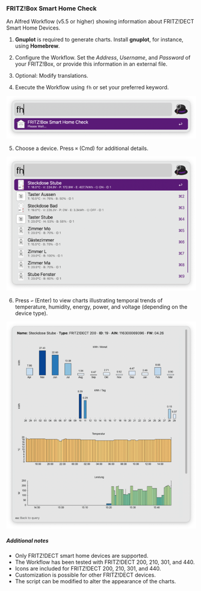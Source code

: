 ### FRITZ!Box Smart Home Check

An Alfred Workflow (v5.5 or higher) showing information about FRITZ!DECT Smart Home Devices.

1. **Gnuplot** is required to generate charts. Install **gnuplot**, for instance, using **Homebrew**.

2. Configure the Workflow. Set the *Address*, *Username*, and *Password* of your FRITZ!Box, or provide this information in an external file.

3. Optional: Modify translations.

4. Execute the Workflow using `fh` or set your preferred keyword.

![fh](images/1w.png)

5. Choose a device. Press `⌘` (Cmd) for additional details.

![Device Selection](images/2aw.png)

6. Press `↩` (Enter) to view charts illustrating temporal trends of temperature, humidity, energy, power, and voltage (depending on the device type).

![Statistics](images/3w.png)

##### Additional notes

- Only FRITZ!DECT smart home devices are supported.
- The Workflow has been tested with FRITZ!DECT 200, 210, 301, and 440.
- Icons are included for FRITZ!DECT 200, 210, 301, and 440.
- Customization is possible for other FRITZ!DECT devices.
- The script can be modified to alter the appearance of the charts.
